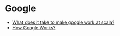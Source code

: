 # Google
- [What does it take to make google work at scala?](https://docs.google.com/presentation/d/1OvJStE8aohGeI3y5BcYX8bBHwoHYCPu99A3KTTZElr0/preview?sle=true&slide=id.gb74341dde_0_64)
- [How Google Works?](http://www.slideshare.net/ericschmidt/how-google-works-final-1#2)
